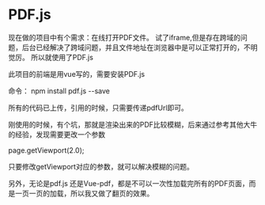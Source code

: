 # PDF.js
现在做的项目中有个需求：在线打开PDF文件。
试了iframe,但是存在跨域的问题，后台已经解决了跨域问题，并且文件地址在浏览器中是可以正常打开的，不明觉厉。
所以就使用了PDF.js

此项目的前端是用vue写的，需要安装PDF.js

命令： npm install pdf.js --save

所有的代码已上传，引用的时候，只需要传递pdfUrl即可。

刚使用的时候，有个坑，那就是渲染出来的PDF比较模糊，后来通过参考其他大牛的经验，发现需要更改一个参数

page.getViewport(2.0);

只要修改getViewport对应的参数，就可以解决模糊的问题。

另外，无论是pdf.js 还是Vue-pdf，都是不可以一次性加载完所有的PDF页面，而是一页一页的加载，所以我又做了翻页的效果。


